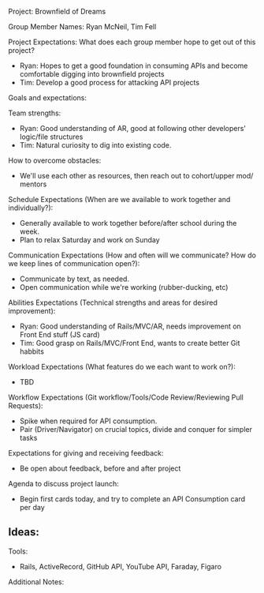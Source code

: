 

Project: Brownfield of Dreams

Group Member Names: Ryan McNeil, Tim Fell

Project Expectations: What does each group member hope to get out of this project?
  - Ryan: Hopes to get a good foundation in consuming APIs and become comfortable digging into brownfield projects
  - Tim: Develop a good process for attacking API projects

Goals and expectations:

Team strengths:
  - Ryan: Good understanding of AR, good at following other developers' logic/file structures
  - Tim: Natural curiosity to dig into existing code.

How to overcome obstacles:
  - We'll use each other as resources, then reach out to cohort/upper mod/ mentors

Schedule Expectations (When are we available to work together and individually?):
  - Generally available to work together before/after school during the week.
  - Plan to relax Saturday and work on Sunday

Communication Expectations (How and often will we communicate? How do we keep lines of communication open?):
  - Communicate by text, as needed.  
  - Open communication while we're working (rubber-ducking, etc)

Abilities Expectations (Technical strengths and areas for desired improvement):
  - Ryan: Good understanding of Rails/MVC/AR, needs improvement on Front End stuff (JS card)
  - Tim: Good grasp on Rails/MVC/Front End, wants to create better Git habbits

Workload Expectations (What features do we each want to work on?):
  - TBD

Workflow Expectations (Git workflow/Tools/Code Review/Reviewing Pull Requests):
  - Spike when required for API consumption.
  - Pair (Driver/Navigator) on crucial topics, divide and conquer for simpler tasks

Expectations for giving and receiving feedback:
  - Be open about feedback, before and after project

Agenda to discuss project launch:
  - Begin first cards today, and try to complete an API Consumption card per day

Ideas:
  -

Tools:
  - Rails, ActiveRecord, GitHub API, YouTube API, Faraday, Figaro

Additional Notes:
